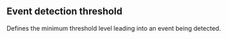 ## Event detection threshold

Defines the minimum threshold level leading into an event being detected.